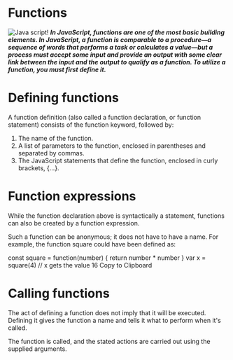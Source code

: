 # Functions    

![Java script!](https://elzero.org/wp-content/uploads/2020/05/learning-javascript.png)
***In JavaScript, functions are one of the most basic building elements. In JavaScript, a function is comparable to a procedure—a sequence of words that performs a task or calculates a value—but a process must accept some input and provide an output with some clear link between the input and the output to qualify as a function. To utilize a function, you must first define it.***

# Defining functions
A function definition (also called a function declaration, or function statement) consists of the function keyword, followed by:

1. The name of the function.
2. A list of parameters to the function, enclosed in parentheses and separated by commas.
3. The JavaScript statements that define the function, enclosed in curly brackets, {...}.    

# Function expressions
While the function declaration above is syntactically a statement, functions can also be created by a function expression.

Such a function can be anonymous; it does not have to have a name. For example, the function square could have been defined as:

const square = function(number) { return number * number }
var x = square(4) // x gets the value 16
Copy to Clipboard

# Calling functions    

The act of defining a function does not imply that it will be executed. Defining it gives the function a name and tells it what to perform when it's called.

The function is called, and the stated actions are carried out using the supplied arguments. 


